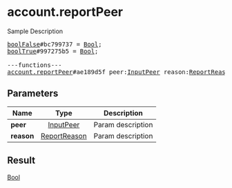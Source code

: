 # account.reportPeer

Sample Description

<pre>
<a href="../constructor/boolFalse.md">boolFalse</a>#bc799737 = <a href="../type/Bool.md">Bool</a>;
<a href="../constructor/boolTrue.md">boolTrue</a>#997275b5 = <a href="../type/Bool.md">Bool</a>;

---functions---
<a href="../method/account.reportPeer.md">account.reportPeer</a>#ae189d5f peer:<a href="../type/InputPeer.md">InputPeer</a> reason:<a href="../type/ReportReason.md">ReportReason</a> = <a href="../type/Bool.md">Bool</a>;
</pre>
## Parameters

| Name | Type | Description |
|------|:----:|-------------|
| **peer** | <a href="../type/InputPeer.md">InputPeer</a> | Param description |
| **reason** | <a href="../type/ReportReason.md">ReportReason</a> | Param description |

## Result

<a href="../type/Bool.md">Bool</a>

